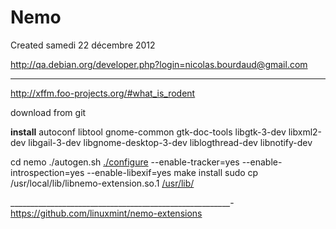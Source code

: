 # Nemo
Created samedi 22 décembre 2012

<http://qa.debian.org/developer.php?login=nicolas.bourdaud@gmail.com>
__________________________________________________
<http://xffm.foo-projects.org/#what_is_rodent>

download from git

**install** 
autoconf
libtool
gnome-common
gtk-doc-tools
libgtk-3-dev
libxml2-dev
libgail-3-dev
libgnome-desktop-3-dev
liblogthread-dev 
libnotify-dev

cd nemo
./autogen.sh
[./configure](./Nemo/configure)  --enable-tracker=yes --enable-introspection=yes --enable-libexif=yes
make install
 sudo cp /usr/local/lib/libnemo-extension.so.1 [/usr/lib/](../../../../../../../../../usr/lib)

_______________________________________________________-
<https://github.com/linuxmint/nemo-extensions>



